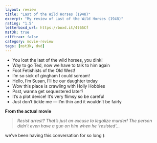 ```yaml
---
layout: review
title: "Last of the Wild Horses (1948)"
excerpt: "My review of Last of the Wild Horses (1948)"
rating: "1.5"
letterboxd_url: https://boxd.it/4t65Cf
mst3k: true
rifftrax: false
category: movie-review
tags: [mst3k, dvd]
---
```


- You lost the last of the wild horses, you dink!
- Way to go Ted, now we have to talk to him again
- Foot Fetishists of the Old West!
- I’m so sick of gingham I could scream!
- Hello, I’m Susan, I’ll be our daughter today
- Wow this place is crawling with Holly Hobbies
- Psst, wanna get sequestered later?
- It’s a plot device! It’s very flimsy so be careful
- Just don’t tickle me — I’m thin and it wouldn’t be fairly

<b>From the actual movie</b>

<blockquote><i>Resist arrest? That’s just an excuse to legalize murder! The person didn’t even have a gun on him when he ‘resisted’…</i></blockquote>we’ve been having this conversation for so long (:
